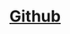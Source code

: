 <html lang="en">
  <head>
    <meta name="google-site-verification" content="JV-7itQZ6JNeAorr44yBn2_bjwmpAEv2RYv1Ps6qT60" />
  </head>
  <body>
    <h1><a href="https://github.com/imported-canuck">Github</a></h1>
  </body>
</html>
